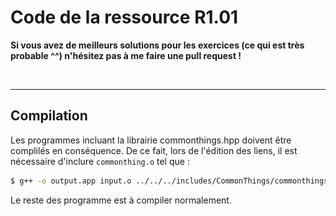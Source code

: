 <p align="center>
<img src="R1-01.png" width="200"/>
    
# Code de la ressource R1.01
</p>

**Si vous avez de meilleurs solutions pour les exercices (ce qui est très probable ^^) n'hésitez pas à me faire une pull request !**

<br/>

---
## Compilation

Les programmes incluant la librairie commonthings.hpp doivent être complilés en conséquence. De ce fait, lors de l'édition des liens, il est nécessaire d'inclure `commonthing.o` tel que :

```bash
$ g++ -o output.app input.o ../../../includes/CommonThings/commonthings.o
```
Le reste des programme est à compiler normalement.

